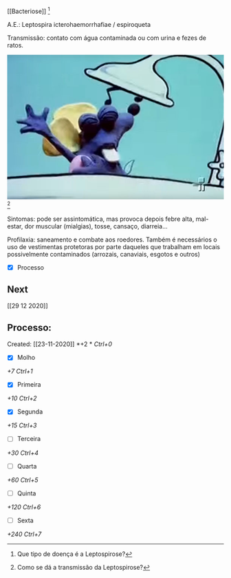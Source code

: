 [[Bacteriose]] [^1]

[^1]: Que tipo de doença é a Leptospirose?


A.E.: Leptospira icterohaemorrhafiae / espiroqueta

Transmissão: contato com água contaminada ou com urina e fezes de ratos. 

![](Imagens/Pasted%20image%2020201125173234.png)[^2]

[^2]: Como se dá a transmissão da Leptospirose?


Sintomas: pode ser assintomática, mas provoca depois febre alta, mal-estar, dor muscular (mialgias), tosse, cansaço, diarreia...

Profilaxia: saneamento e combate aos roedores. Também é necessários o uso de vestimentas protetoras por parte daqueles que trabalham em locais possivelmente contaminados (arrozais, canaviais, esgotos e outros)

- [x] Processo 

## Next
[[29 12 2020]]
## Processo:
Created: [[23-11-2020]]
*+2 *  *Ctrl+0*
- [x] Molho  

*+7*  *Ctrl+1*

- [x] Primeira 

*+10*  *Ctrl+2*

- [x] Segunda

*+15*  *Ctrl+3*

- [ ] Terceira 

*+30*  *Ctrl+4*

- [ ] Quarta 

*+60*  *Ctrl+5*

- [ ] Quinta 

*+120*  *Ctrl+6*

- [ ] Sexta 

*+240*  *Ctrl+7*